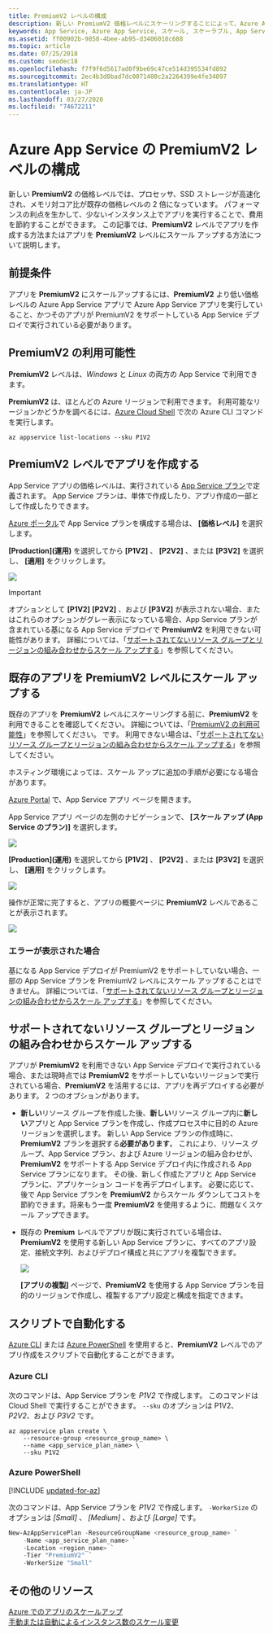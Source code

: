 ```yaml
---
title: PremiumV2 レベルの構成
description: 新しい PremiumV2 価格レベルにスケーリングすることによって、Azure App Service で Web、モバイル、および API アプリのパフォーマンスを向上させる方法について説明します。
keywords: App Service, Azure App Service, スケール, スケーラブル, App Service プラン, App Service コスト
ms.assetid: ff00902b-9858-4bee-ab95-d3406018c688
ms.topic: article
ms.date: 07/25/2018
ms.custom: seodec18
ms.openlocfilehash: f7f9f6d5617ad0f9be69c47ce514d395534fd892
ms.sourcegitcommit: 2ec4b3d0bad7dc0071400c2a2264399e4fe34897
ms.translationtype: HT
ms.contentlocale: ja-JP
ms.lasthandoff: 03/27/2020
ms.locfileid: "74672211"
---
```

# <a name="configure-premiumv2-tier-for-azure-app-service"></a>Azure App Service の PremiumV2 レベルの構成

新しい **PremiumV2** の価格レベルでは、プロセッサ、SSD ストレージが高速化され、メモリ対コア比が既存の価格レベルの 2 倍になっています。 パフォーマンスの利点を生かして、少ないインスタンス上でアプリを実行することで、費用を節約することができます。 この記事では、**PremiumV2** レベルでアプリを作成する方法またはアプリを **PremiumV2** レベルにスケール アップする方法について説明します。

## <a name="prerequisites"></a>前提条件

アプリを **PremiumV2** にスケールアップするには、**PremiumV2** より低い価格レベルの Azure App Service アプリで Azure App Service アプリを実行していること、かつそのアプリが PremiumV2 をサポートしている App Service デプロイで実行されている必要があります。

<a name="availability"></a>

## <a name="premiumv2-availability"></a>PremiumV2 の利用可能性

**PremiumV2** レベルは、_Windows_ と _Linux_ の両方の App Service で利用できます。

**PremiumV2** は、ほとんどの Azure リージョンで利用できます。 利用可能なリージョンかどうかを調べるには、[Azure Cloud Shell](../cloud-shell/overview.md) で次の Azure CLI コマンドを実行します。

```azurecli-interactive
az appservice list-locations --sku P1V2
```

<a name="create"></a>

## <a name="create-an-app-in-premiumv2-tier"></a>PremiumV2 レベルでアプリを作成する

App Service アプリの価格レベルは、実行されている [App Service プラン](overview-hosting-plans.md)で定義されます。 App Service プランは、単体で作成したり、アプリ作成の一部として作成したりできます。

<a href="https://portal.azure.com" target="_blank">Azure ポータル</a>で App Service プランを構成する場合は、 **[価格レベル]** を選択します。 

**[Production]\(運用\)** を選択してから **[P1V2]** 、 **[P2V2]** 、または **[P3V2]** を選択し、 **[適用]** をクリックします。

![](media/app-service-configure-premium-tier/scale-up-tier-select.png)

> [!IMPORTANT] 
> オプションとして **[P1V2]** **[P2V2]** 、および **[P3V2]** が表示されない場合、またはこれらのオプションがグレー表示になっている場合、App Service プランが含まれている基になる App Service デプロイで **PremiumV2** を利用できない可能性があります。 詳細については、「[サポートされてないリソース グループとリージョンの組み合わせからスケール アップする](#unsupported)」を参照してください。

## <a name="scale-up-an-existing-app-to-premiumv2-tier"></a>既存のアプリを PremiumV2 レベルにスケール アップする

既存のアプリを **PremiumV2** レベルにスケーリングする前に、**PremiumV2** を利用できることを確認してください。 詳細については、「[PremiumV2 の利用可能性](#availability)」を参照してください。 です。 利用できない場合は、「[サポートされてないリソース グループとリージョンの組み合わせからスケール アップする](#unsupported)」を参照してください。

ホスティング環境によっては、スケール アップに追加の手順が必要になる場合があります。 

<a href="https://portal.azure.com" target="_blank">Azure Portal</a> で、App Service アプリ ページを開きます。

App Service アプリ ページの左側のナビゲーションで、 **[スケール アップ (App Service のプラン)]** を選択します。

![](media/app-service-configure-premium-tier/scale-up-tier-portal.png)

**[Production]\(運用\)** を選択してから **[P1V2]** 、 **[P2V2]** 、または **[P3V2]** を選択し、 **[適用]** をクリックします。

![](media/app-service-configure-premium-tier/scale-up-tier-select.png)

操作が正常に完了すると、アプリの概要ページに **PremiumV2** レベルであることが表示されます。

![](media/app-service-configure-premium-tier/finished.png)

### <a name="if-you-get-an-error"></a>エラーが表示された場合

基になる App Service デプロイが PremiumV2 をサポートしていない場合、一部の App Service プランを PremiumV2 レベルにスケール アップすることはできません。  詳細については、「[サポートされてないリソース グループとリージョンの組み合わせからスケール アップする](#unsupported)」を参照してください。

<a name="unsupported"></a>

## <a name="scale-up-from-an-unsupported-resource-group-and-region-combination"></a>サポートされてないリソース グループとリージョンの組み合わせからスケール アップする

アプリが **PremiumV2** を利用できない App Service デプロイで実行されている場合、または現時点では **PremiumV2** をサポートしていないリージョンで実行されている場合、**PremiumV2** を活用するには、アプリを再デプロイする必要があります。  2 つのオプションがあります。

- **新しい**リソース グループを作成した後、**新しい**リソース グループ内に**新しい**アプリと App Service プランを作成し、作成プロセス中に目的の Azure リージョンを選択します。  新しい App Service プランの作成時に、**PremiumV2** プランを選択する**必要があります**。  これにより、リソース グループ、App Service プラン、および Azure リージョンの組み合わせが、**PremiumV2** をサポートする App Service デプロイ内に作成される App Service プランになります。  その後、新しく作成たアプリと App Service プランに、アプリケーション コードを再デプロイします。 必要に応じて、後で App Service プランを **PremiumV2** からスケール ダウンしてコストを節約できます。将来もう一度 **PremiumV2** を使用するように、問題なくスケール アップできます。
- 既存の **Premium** レベルでアプリが既に実行されている場合は、**PremiumV2** を使用する新しい App Service プランに、すべてのアプリ設定、接続文字列、およびデプロイ構成と共にアプリを複製できます。

    ![](media/app-service-configure-premium-tier/clone-app.png)

    **[アプリの複製]** ページで、**PremiumV2** を使用する App Service プランを目的のリージョンで作成し、複製するアプリ設定と構成を指定できます。

## <a name="automate-with-scripts"></a>スクリプトで自動化する

[Azure CLI](/cli/azure/install-azure-cli) または [Azure PowerShell](/powershell/azure/overview) を使用すると、**PremiumV2** レベルでのアプリ作成をスクリプトで自動化することができます。

### <a name="azure-cli"></a>Azure CLI

次のコマンドは、App Service プランを _P1V2_ で作成します。 このコマンドは Cloud Shell で実行することができます。 `--sku` のオプションは P1V2、 _P2V2_、および _P3V2_ です。

```azurecli-interactive
az appservice plan create \
    --resource-group <resource_group_name> \
    --name <app_service_plan_name> \
    --sku P1V2
```

### <a name="azure-powershell"></a>Azure PowerShell

[!INCLUDE [updated-for-az](../../includes/updated-for-az.md)]

次のコマンドは、App Service プランを _P1V2_ で作成します。 `-WorkerSize` のオプションは _[Small]_ 、 _[Medium]_ 、および _[Large]_ です。

```powershell
New-AzAppServicePlan -ResourceGroupName <resource_group_name> `
    -Name <app_service_plan_name> `
    -Location <region_name> `
    -Tier "PremiumV2" `
    -WorkerSize "Small"
```
## <a name="more-resources"></a>その他のリソース

[Azure でのアプリのスケールアップ](manage-scale-up.md)  
[手動または自動によるインスタンス数のスケール変更](../monitoring-and-diagnostics/insights-how-to-scale.md)
